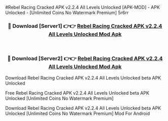 #Rebel Racing Cracked APK v2.2.4 All Levels Unlocked [APK-MOD] - APK Unlocked - [Unlimited Coins No Watermark Premium] 5r6rr



<div align="center">

<h3>🔴 Download [Server1] 👉👉 <a href="https://momento.my/?title=Rebel_Racing_Cracked_APK_v2.2.4_All_Levels_Unlocked">Rebel Racing Cracked APK v2.2.4 All Levels Unlocked Mod Apk</a></h3><br>

<h3>🔴 Download [Server2] 👉👉 <a href="https://momento.my/?title=Rebel_Racing_Cracked_APK_v2.2.4_All_Levels_Unlocked">Rebel Racing Cracked APK v2.2.4 All Levels Unlocked Mod Apk</a></h3>
</div>



Download Rebel Racing Cracked APK v2.2.4 All Levels Unlocked beta APK Unlocked

Free Rebel Racing Cracked APK v2.2.4 All Levels Unlocked beta APK Unlocked [Unlimited Coins No Watermark Premium]

Download Rebel Racing Cracked APK v2.2.4 All Levels Unlocked beta APK Unlocked [Unlimited Coins No Watermark Premium] Mod For Android
